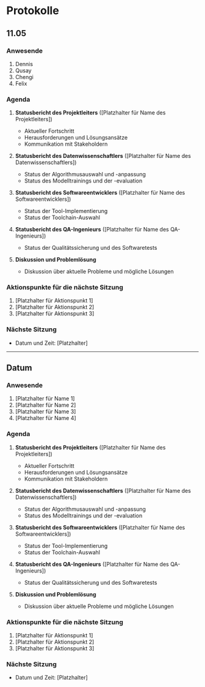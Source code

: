 # Protokolle

## 11.05

### Anwesende
1. Dennis
2. Qusay
3. Chengi
4. Felix

### Agenda

1. **Statusbericht des Projektleiters** ([Platzhalter für Name des Projektleiters])
    - Aktueller Fortschritt
    - Herausforderungen und Lösungsansätze
    - Kommunikation mit Stakeholdern

2. **Statusbericht des Datenwissenschaftlers** ([Platzhalter für Name des Datenwissenschaftlers])
    - Status der Algorithmusauswahl und -anpassung
    - Status des Modelltrainings und der -evaluation

3. **Statusbericht des Softwareentwicklers** ([Platzhalter für Name des Softwareentwicklers])
    - Status der Tool-Implementierung
    - Status der Toolchain-Auswahl

4. **Statusbericht des QA-Ingenieurs** ([Platzhalter für Name des QA-Ingenieurs])
    - Status der Qualitätssicherung und des Softwaretests

5. **Diskussion und Problemlösung**
    - Diskussion über aktuelle Probleme und mögliche Lösungen

### Aktionspunkte für die nächste Sitzung

1. [Platzhalter für Aktionspunkt 1]
2. [Platzhalter für Aktionspunkt 2]
3. [Platzhalter für Aktionspunkt 3]

### Nächste Sitzung

- Datum und Zeit: [Platzhalter]
  
---

## Datum

### Anwesende
1. [Platzhalter für Name 1]
2. [Platzhalter für Name 2]
3. [Platzhalter für Name 3]
4. [Platzhalter für Name 4]

### Agenda

1. **Statusbericht des Projektleiters** ([Platzhalter für Name des Projektleiters])
    - Aktueller Fortschritt
    - Herausforderungen und Lösungsansätze
    - Kommunikation mit Stakeholdern

2. **Statusbericht des Datenwissenschaftlers** ([Platzhalter für Name des Datenwissenschaftlers])
    - Status der Algorithmusauswahl und -anpassung
    - Status des Modelltrainings und der -evaluation

3. **Statusbericht des Softwareentwicklers** ([Platzhalter für Name des Softwareentwicklers])
    - Status der Tool-Implementierung
    - Status der Toolchain-Auswahl

4. **Statusbericht des QA-Ingenieurs** ([Platzhalter für Name des QA-Ingenieurs])
    - Status der Qualitätssicherung und des Softwaretests

5. **Diskussion und Problemlösung**
    - Diskussion über aktuelle Probleme und mögliche Lösungen

### Aktionspunkte für die nächste Sitzung

1. [Platzhalter für Aktionspunkt 1]
2. [Platzhalter für Aktionspunkt 2]
3. [Platzhalter für Aktionspunkt 3]

### Nächste Sitzung

- Datum und Zeit: [Platzhalter]